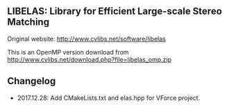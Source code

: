 LIBELAS: Library for Efficient Large-scale Stereo Matching
---
Original website: http://www.cvlibs.net/software/libelas

This is an OpenMP version download from http://www.cvlibs.net/download.php?file=libelas_omp.zip

## Changelog
* 2017.12.28: Add CMakeLists.txt and elas.hpp for VForce project.